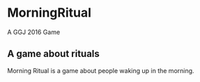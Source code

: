 # MorningRitual
A GGJ 2016 Game

## A game about rituals
Morning Ritual is a game about people waking up in the morning.
